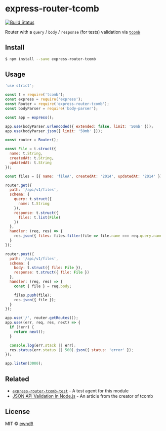 # express-router-tcomb

[![Build Status](https://travis-ci.org/ewnd9/express-router-tcomb.svg?branch=master)](https://travis-ci.org/ewnd9/express-router-tcomb)

Router with a `query` / `body` / `response` (for tests) validation via [`tcomb`](https://github.com/gcanti/tcomb)

## Install

```sh
$ npm install --save express-router-tcomb
```

## Usage

```js
'use strict';

const t = require('tcomb');
const express = require('express');
const Router = require('express-router-tcomb');
const bodyParser = require('body-parser');

const app = express();

app.use(bodyParser.urlencoded({ extended: false, limit: '50mb' }));
app.use(bodyParser.json({ limit: '50mb' }));

const router = Router();

const File = t.struct({
  name: t.String,
  createdAt: t.String,
  updatedAt: t.String
});

const files = [{ name: 'fileA', createdAt: '2014', updatedAt: '2014' }];

router.get({
  path: '/api/v1/files',
  schema: {
    query: t.struct({
      name: t.String
    }),
    response: t.struct({
      files: t.list(File)
    })
  },
  handler: (req, res) => {
    res.json({ files: files.filter(file => file.name === req.query.name) });
  }
});

router.post({
  path: '/api/v1/files',
  schema: {
    body: t.struct({ file: File }),
    response: t.struct({ file: File })
  },
  handler: (req, res) => {
    const { file } = req.body;

    files.push(file);
    res.json({ file });
  }
});

app.use('/', router.getRoutes());
app.use((err, req, res, next) => {
  if (!err) {
    return next();
  }

  console.log(err.stack || err);
  res.status(err.status || 500).json({ status: 'error' });
});

app.listen(3000);
```

## Related

- [`express-router-tcomb-test`](https://github.com/ewnd9/express-router-tcomb-test) - A test agent for this module
- [JSON API Validation In Node.js](https://gcanti.github.io/2014/09/15/json-api-validation-in-node.html) - An article from the creator of tcomb

## License

MIT © [ewnd9](http://ewnd9.com)
